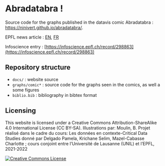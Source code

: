# Abradatabra !

Source code for the graphs published in the datavis comic Abradatabra : https://ninivert.github.io/abradatabra/.

EPFL news article : [EN](https://news.epfl.ch/news/do-we-have-an-unhealthy-appetite-for-pie-charts/), [FR](https://actu.epfl.ch/news/faut-il-abandonner-le-camembert-dans-les-presentat/)

Infoscience entry : [https://infoscience.epfl.ch/record/298863](https://infoscience.epfl.ch/record/298863)

## Repository structure

- `docs/` : website source
- `graphs/comic*` : source code for the graphs seen in the comics, as well a some figures
- `biblio.bib` : bibliography in bibtex format

## Licensing

This website is licensed under a Creative Commons Attribution-ShareAlike 4.0 International License (CC BY-SA). Illustrations par: Moulin, B. Projet réalisé dans le cadre du cours: Les données en contexte-Critical Data Studies donné par Delgado Pamela, Krichane Selim, Mazel-Cabasse Charlotte ; cours conjoint entre l’Université de Lausanne (UNIL) et l’EPFL, 2021-2022

<a rel="license" href="http://creativecommons.org/licenses/by-sa/4.0/"><img alt="Creative Commons License" style="border-width:0" src="https://i.creativecommons.org/l/by-sa/4.0/88x31.png" /></a>
